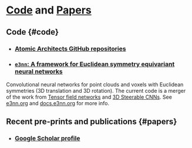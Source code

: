 # [Code](#code) and [Papers](#papers)

## Code {#code} 

* ### [Atomic Architects GitHub repositories](https://github.com/orgs/atomicarchitects/repositories)

* ### [`e3nn`: A framework for Euclidean symmetry equivariant neural networks](https://e3nn.org/)
Convolutional neural networks for point clouds and voxels with Euclidean symmetries (3D translation and 3D rotation). The current code is a merger of the work from [Tensor field networks](https://arxiv.org/abs/1802.08219) and [3D Steerable CNNs](https://arxiv.org/abs/1807.02547). See [e3nn.org](https://e3nn.org) and [docs.e3nn.org](https://docs.e3nn.org/en/stable/) for more info.

## Recent pre-prints and publications {#papers}

* ### [Google Scholar profile](https://scholar.google.com/citations?hl=en&user=iF01q24AAAAJ&view_op=list_works&sortby=pubdate)
